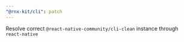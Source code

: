 ```yaml
---
"@rnx-kit/cli": patch
---
```


Resolve correct `@react-native-community/cli-clean` instance through `react-native`

